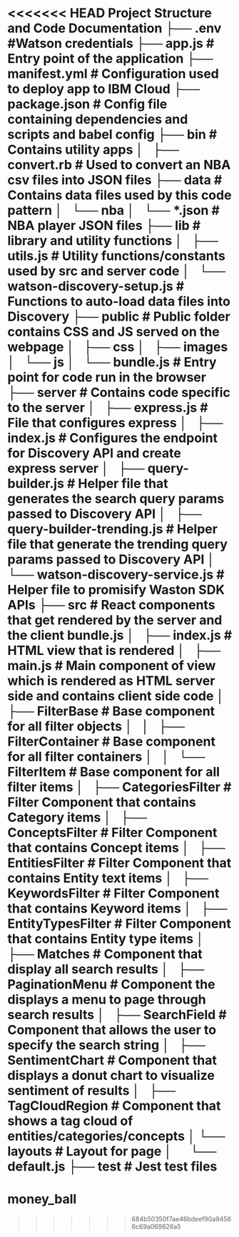 <<<<<<< HEAD
Project Structure and Code Documentation
├── .env #Watson credentials
├── app.js # Entry point of the application
├── manifest.yml # Configuration used to deploy app to IBM Cloud
├── package.json # Config file containing dependencies and scripts and babel config
├── bin # Contains utility apps
│   ├── convert.rb # Used to convert an NBA csv files into JSON files 
├── data # Contains data files used by this code pattern
│   └── nba
│       └── *.json # NBA player JSON files
├── lib # library and utility functions
│   ├── utils.js # Utility functions/constants used by src and server code
│   └── watson-discovery-setup.js # Functions to auto-load data files into Discovery
├── public # Public folder contains CSS and JS served on the webpage
│   ├── css
│   ├── images
│   └── js
│       └── bundle.js # Entry point for code run in the browser
├── server # Contains code specific to the server
│   ├── express.js # File that configures express
│   ├── index.js # Configures the endpoint for Discovery API and create express server
│   ├── query-builder.js # Helper file that generates the search query params passed to Discovery API
│   ├── query-builder-trending.js # Helper file that generate the trending query params passed to Discovery API 
│   └── watson-discovery-service.js # Helper file to promisify Waston SDK APIs
├── src # React components that get rendered by the server and the client bundle.js
│   ├── index.js # HTML view that is rendered
│   ├── main.js # Main component of view which is rendered as HTML server side and contains client side code
│   ├── FilterBase # Base component for all filter objects
│   │   ├── FilterContainer # Base component for all filter containers
│   │   └── FilterItem # Base component for all filter items
│   ├── CategoriesFilter # Filter Component that contains Category items
│   ├── ConceptsFilter # Filter Component that contains Concept items
│   ├── EntitiesFilter # Filter Component that contains Entity text items
│   ├── KeywordsFilter # Filter Component that contains Keyword items
│   ├── EntityTypesFilter # Filter Component that contains Entity type items
│   ├── Matches # Component that display all search results
│   ├── PaginationMenu # Component the displays a menu to page through search results
│   ├── SearchField # Component that allows the user to specify the search string
│   ├── SentimentChart # Component that displays a donut chart to visualize sentiment of results
│   ├── TagCloudRegion # Component that shows a tag cloud of entities/categories/concepts
│   └── layouts # Layout for page
│       └── default.js
├── test # Jest test files
=======
# money_ball
>>>>>>> 684b50350f7ae46bdeef90a94566c69a069826a5
